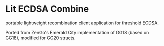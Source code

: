 # Lit ECDSA Combine
portable lightweight recombination client application for threshold ECDSA.

Ported from ZenGo's Emerald City implementation of GG18 (based on [GG18](https://eprint.iacr.org/2019/114.pdf)), modified for GG20 structs.
